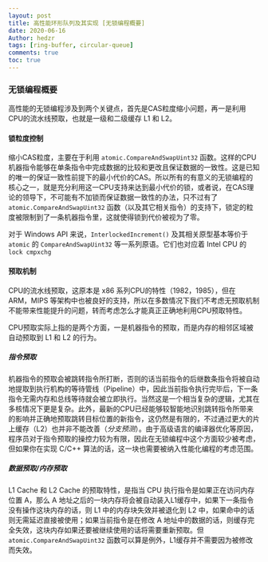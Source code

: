 ```yaml
---
layout: post
title: 高性能环形队列及其实现 [无锁编程概要]
date: 2020-06-16
Author: hedzr
tags: [ring-buffer, circular-queue]
comments: true
toc: true
---
```




### 无锁编程概要

高性能的无锁编程涉及到两个关键点，首先是CAS粒度缩小问题，再一是利用CPU的流水线预取，也就是一级和二级缓存 L1 和 L2。

#### 锁粒度控制

缩小CAS粒度，主要在于利用 `atomic.CompareAndSwapUint32` 函数。这样的CPU机器指令能够在单条指令中完成数据的比较和更改且保证数据的一致性。这是已知的唯一的保证一致性前提下的最小代价的CAS。所以所有的有意义的无锁编程的核心之一，就是充分利用这一CPU支持来达到最小代价的锁，或者说，在CAS理论的领导下，不可能有不加锁而保证数据一致性的办法，只不过有了 `atomic.CompareAndSwapUint32` 函数（以及其它相关指令）的支持下，锁定的粒度被限制到了一条机器指令里，这就使得锁到代价被视为了零。

对于 Windows API 来说，`InterlockedIncrement()` 及其相关原型基本等价于 `atomic` 的 `CompareAndSwapUint32` 等一系列原语。它们也对应着 Intel CPU 的 `lock cmpxchg`

#### 预取机制

CPU的流水线预取，这原本是 x86 系列CPU的特性（1982，1985），但在 ARM，MIPS 等架构中也被良好的支持，所以在多数情况下我们不考虑无预取机制不能带来性能提升的问题，转而考虑怎么才能真正正确地利用CPU预取特性。

CPU预取实际上指的是两个方面，一是机器指令的预取，而是内存的相邻区域被自动预取到 L1 和 L2 的行为。

##### 指令预取

机器指令的预取会被跳转指令所打断，否则的话当前指令的后继数条指令将被自动地提取到执行机构的等待管线（Pipeline）中，因此当前指令执行完毕后，下一条指令无需内存和总线等待就会被立即执行。当然这是一个相当复杂的逻辑，尤其在多核情况下更是复杂。此外，最新的CPU已经能够较智能地识别跳转指令所带来的影响并正确地预取跳转目标位置的新指令，这仍然是有限的，不过通过更大的片上缓存（L2）也并非不能改善（*分支预测*）。由于高级语言的编译器优化等原因，程序员对于指令预取的操控力较为有限，因此在无锁编程中这个方面较少被考虑，但如果你在实现 C/C++ 算法的话，这一块也需要被纳入性能化编程的考虑范围。

##### 数据预取/内存预取

L1 Cache 和 L2 Cache 的预取特性，是指当 CPU 执行指令是如果正在访问内存位置 A，那么 A 地址之后的一块内存将会被自动装入L1缓存中，如果下一条指令没有操作这块内存的话，则 L1 中的内存块失效并被退化到 L2 中，如果命中的话则无需延迟直接被使用；如果当前指令是在修改 A 地址中的数据的话，则缓存完全失效，这块内存如果还要被继续使用的话将需要重新预取。但 `atomic.CompareAndSwapUint32` 函数可以算是例外，L1缓存并不需要因为被修改而失效。

